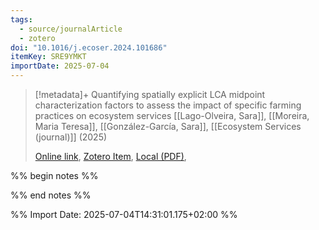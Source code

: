 ```yaml
---
tags:
  - source/journalArticle
  - zotero
doi: "10.1016/j.ecoser.2024.101686"
itemKey: SRE9YMKT
importDate: 2025-07-04
---
```

>[!metadata]+
> Quantifying spatially explicit LCA midpoint characterization factors to assess the impact of specific farming practices on ecosystem services
> [[Lago-Olveira, Sara]], [[Moreira, Maria Teresa]], [[González-García, Sara]], 
> [[Ecosystem Services (journal)]] (2025)
> 
> [Online link](https://linkinghub.elsevier.com/retrieve/pii/S2212041624000937), [Zotero Item](zotero://select/library/items/SRE9YMKT), [Local (PDF)](file://C:/Users/aburg/Documents/references/zotero/storage/GDLBG5PX/Lago-Olveira2025_Quantifyingspatiallya.pdf), 

%% begin notes %%

%% end notes %%

%% Import Date: 2025-07-04T14:31:01.175+02:00 %%
